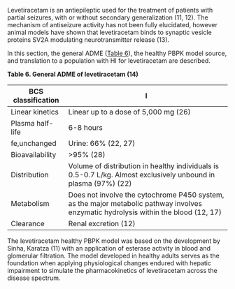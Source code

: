 Levetiracetam is an antiepileptic used for the treatment of patients with partial seizures, with or without secondary generalization (11, 12). The mechanism of antiseizure activity has not been fully elucidated, however animal models have shown that levetiracetam binds to synaptic vesicle proteins SV2A modulating neurotransmitter release (13). 

In this section, the general ADME ([Table 6](#table_6)), the healthy PBPK model source, and translation to a population with HI for levetiracetam are described.

**Table 6. General ADME of levetiracetam (14)** <a id="table_6">

| BCS classification | I |
| -- | -- | 
| Linear kinetics    | Linear up to a dose of 5,000 mg (26) |
| Plasma half-life   | 6-8 hours |
| fe,unchanged       | Urine: 66% (22, 27) |
| Bioavailability    | >95% (28) |
| Distribution       | Volume of distribution in healthy individuals is 0.5-0.7 L/kg. Almost exclusively unbound in plasma (97%) (22) |
| Metabolism         | Does not involve the cytochrome P450 system, as the major metabolic pathway involves enzymatic hydrolysis within the blood (12, 17) |
| Clearance          | Renal excretion (12) |

The levetiracetam healthy PBPK model was based on the development by Sinha, Karatza (11) with an application of esterase activity in blood and glomerular filtration. The model developed in healthy adults serves as the foundation when applying physiological changes endured with hepatic impairment to simulate the pharmacokinetics of levetiracetam across the disease spectrum. 